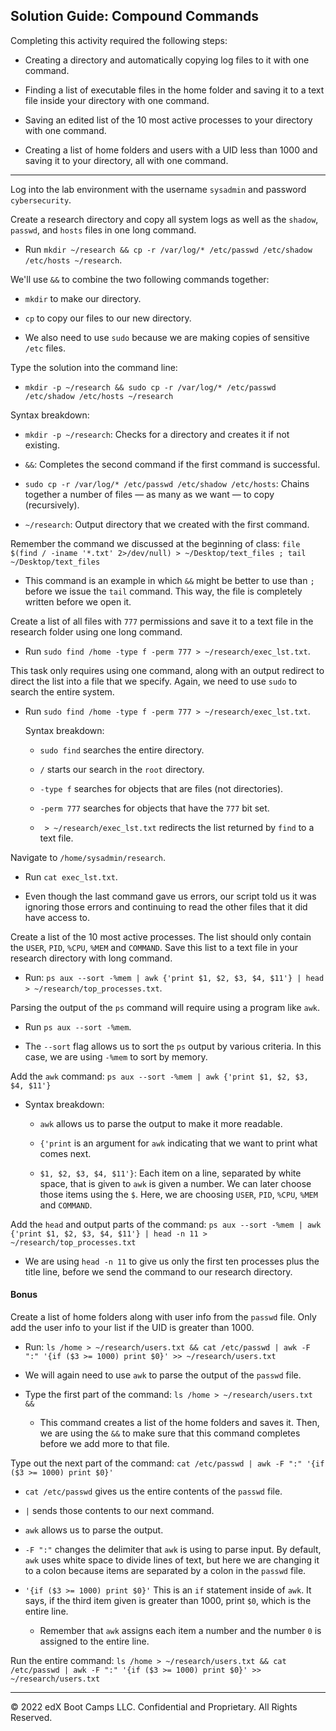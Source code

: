 ## Solution Guide: Compound Commands

Completing this activity required the following steps:

- Creating a directory and automatically copying log files to it with one command.

- Finding a list of executable files in the home folder and saving it to a text file inside your directory with one command.

- Saving an edited list of the 10 most active processes to your directory with one command.

- Creating a list of home folders and users with a UID less than 1000 and saving it to your directory, all with one command.

---

Log into the lab environment with the username `sysadmin` and password `cybersecurity`.

Create a research directory and copy all system logs as well as the `shadow`, `passwd`, and `hosts` files in one long command.

- Run `mkdir ~/research && cp -r /var/log/* /etc/passwd /etc/shadow /etc/hosts ~/research`.

We'll use `&&` to combine the two following commands together:

- `mkdir` to make our directory.

- `cp` to copy our files to our new directory.

- We also need to use `sudo` because we are making copies of sensitive `/etc` files.

Type the solution into the command line:

- `mkdir -p ~/research && sudo cp -r /var/log/* /etc/passwd /etc/shadow /etc/hosts ~/research`

Syntax breakdown:

- `mkdir -p ~/research`: Checks for a directory and creates it if not existing.

- `&&`: Completes the second command if the first command is successful.

- `sudo cp -r /var/log/* /etc/passwd /etc/shadow /etc/hosts`: Chains together a number of files — as many as we want — to copy (recursively). 

- `~/research`: Output directory that we created with the first command.

Remember the command we discussed at the beginning of class: `file $(find / -iname '*.txt' 2>/dev/null) > ~/Desktop/text_files ; tail ~/Desktop/text_files`

- This command is an example in which `&&` might be better to use than `;` before we issue the `tail` command. This way, the file is completely written before we open it.

Create a list of all files with `777` permissions and save it to a text file in the research folder using one long command.

- Run `sudo find /home -type f -perm 777 > ~/research/exec_lst.txt`.

 This task only requires using one command, along with an output redirect to direct the list into a file that we specify. Again, we need to use `sudo` to search the entire system.

- Run `sudo find /home -type f -perm 777 > ~/research/exec_lst.txt`.

   Syntax breakdown:

   - `sudo find` searches the entire directory.

   - `/` starts our search in the `root` directory.

   - `-type f` searches for objects that are files (not directories).

   - `-perm 777` searches for objects that have the `777` bit set.

   - ` > ~/research/exec_lst.txt` redirects the list returned by `find` to a text file.

Navigate to `/home/sysadmin/research`.

- Run `cat exec_lst.txt`.

- Even though the last command gave us errors, our script told us it was ignoring those errors and continuing to read the other files that it did have access to. 

Create a list of the 10 most active processes. The list should only contain the `USER`, `PID`, `%CPU`, `%MEM` and `COMMAND`. Save this list to a text file in your research directory with  long command.

- Run: `ps aux --sort -%mem | awk {'print $1, $2, $3, $4, $11'} | head > ~/research/top_processes.txt`.

Parsing the output of the `ps` command will require using a program like `awk`.

   - Run `ps aux --sort -%mem`.

   - The `--sort` flag allows us to sort the `ps` output by various criteria. In this case, we are using `-%mem` to sort by memory.

   Add the `awk` command: `ps aux --sort -%mem | awk {'print $1, $2, $3, $4, $11'}`

   - Syntax breakdown:

      - `awk` allows us to parse the output to make it more readable.

      - `{'print` is an argument for `awk` indicating that we want to print what comes next.

      - `$1, $2, $3, $4, $11'}`: Each item on a line, separated by white space, that is given to `awk` is given a number. We can later choose those items using the `$`. Here, we are choosing `USER`, `PID`, `%CPU`, `%MEM` and `COMMAND`.

Add the `head` and output parts of the command:
`ps aux --sort -%mem | awk {'print $1, $2, $3, $4, $11'} | head -n 11 > ~/research/top_processes.txt`

- We are using `head -n 11` to give us only the first ten processes plus the title line, before we send the command to our research directory.

#### Bonus

Create a list of home folders along with user info from the `passwd` file. Only add the user info to your list if the UID is greater than 1000.

   - Run: `ls /home > ~/research/users.txt && cat /etc/passwd | awk -F ":" '{if ($3 >= 1000) print $0}' >> ~/research/users.txt`

- We will again need to use `awk` to parse the output of the `passwd` file.

- Type the first part of the command: `ls /home > ~/research/users.txt &&`

   - This command creates a list of the home folders and saves it. Then, we are using the `&&` to make sure that this command completes before we add more to that file.

Type out the next part of the command: `cat /etc/passwd | awk -F ":" '{if ($3 >= 1000) print $0}'`

- `cat /etc/passwd` gives us the entire contents of the `passwd` file.

- `|` sends those contents to our next command.

- `awk` allows us to parse the output.

- `-F ":"` changes the delimiter that `awk` is using to parse input. By default, `awk` uses white space to divide lines of text, but here we are changing it to a colon because items are separated by a colon in the `passwd` file.

- `'{if ($3 >= 1000) print $0}'` This is an `if` statement inside of `awk`. It says, if the third item given is greater than 1000, print `$0`, which is the entire line.

   - Remember that `awk` assigns each item a number and the number `0` is assigned to the entire line. 
   
Run the entire command: `ls /home > ~/research/users.txt && cat /etc/passwd | awk -F ":" '{if ($3 >= 1000) print $0}' >> ~/research/users.txt`

---

© 2022 edX Boot Camps LLC. Confidential and Proprietary. All Rights Reserved.    
